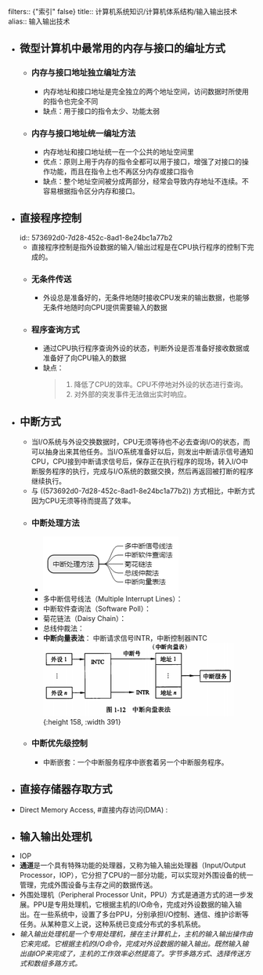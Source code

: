filters:: {"索引" false}
title:: 计算机系统知识/计算机体系结构/输入输出技术
alias:: 输入输出技术

- ## 微型计算机中最常用的内存与接口的编址方式
	- ### 内存与接口地址独立编址方法
		- 内存地址和接口地址是完全独立的两个地址空间，访问数据时所使用的指令也完全不同
		- 缺点：用于接口的指令太少、功能太弱
	- ### 内存与接口地址统一编址方法
		- 内存地址和接口地址统一在一个公共的地址空间里
		- 优点：原则上用于内存的指令全都可以用于接口，增强了对接口的操作功能，而且在指令上也不再区分内存或接口指令
		- 缺点：整个地址空间被分成两部分，经常会导致内存地址不连续。不容易根据指令区分内存和接口。
- ## 直接程序控制
  id:: 573692d0-7d28-452c-8ad1-8e24bc1a77b2
	- 直接程序控制是指外设数据的输入/输出过程是在CPU执行程序的控制下完成的。
	- ### 无条件传送
		- 外设总是准备好的，无条件地随时接收CPU发来的输出数据，也能够无条件地随时向CPU提供需要输入的数据
	- ### 程序查询方式
		- 通过CPU执行程序查询外设的状态，判断外设是否准备好接收数据或准备好了向CPU输入的数据
		- 缺点：
		  > 1. 降低了CPU的效率。CPU不停地对外设的状态进行查询。
		  > 2. 对外部的突发事件无法做出实时响应。
- ## 中断方式
	- 当I/O系统与外设交换数据时，CPU无须等待也不必去查询I/O的状态，而可以抽身出来其他任务。当I/O系统准备好以后，则发出中断请示信号通知CPU，CPU接到中断请求信号后，保存正在执行程序的现场，转入I/O中断服务程序的执行，完成与I/O系统的数据交换，然后再返回被打断的程序继续执行。
	- 与 ((573692d0-7d28-452c-8ad1-8e24bc1a77b2)) 方式相比，中断方式因为CPU无须等待而提高了效率。
	- ### 中断处理方法
		- ![image.png](../assets/image_1648891426961_0.png)
		- 多中断信号线法（Multiple Interrupt Lines）：
		- 中断软件查询法（Software Poll）：
		- 菊花链法（Daisy Chain）：
		- 总线仲裁法：
		- **中断向量表法**： 中断请求信号INTR，中断控制器INTC
		  ![image.png](../assets/image_1648891465010_0.png){:height 158, :width 391}
	- ### 中断优先级控制
		- 中断嵌套：一个中断服务程序中嵌套着另一个中断服务程序。
- ## 直接存储器存取方式
- Direct Memory Access, #直接内存访问(DMA) :
- ## 输入输出处理机
- IOP
- **通道**是一个具有特殊功能的处理器，又称为输入输出处理器（Input/Output Processor，IOP），它分担了CPU的一部分功能，可以实现对外围设备的统一管理，完成外围设备与主存之间的数据传送。
- 外围处理机（Peripheral Processor Unit，PPU）方式是通道方式的进一步发展。PPU是专用处理机，它根据主机的I/O命令，完成对外设数据的输入输出。在一些系统中，设置了多台PPU，分别承担I/O控制、通信、维护诊断等任务。从某种意义上说，这种系统已变成分布式的多机系统。
- _输入输出处理机是一个专用处理机，接在主计算机上，主机的输入输出操作由它来完成。它根据主机的I/O命令，完成对外设数据的输入输出。既然输入输出由IOP来完成了，主机的工作效率必然提高了。字节多路方式、选择传送方式和数组多路方式。_